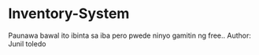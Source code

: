 # Inventory-System
Paunawa bawal ito ibinta sa iba pero pwede ninyo gamitin ng free..
Author: Junil toledo
